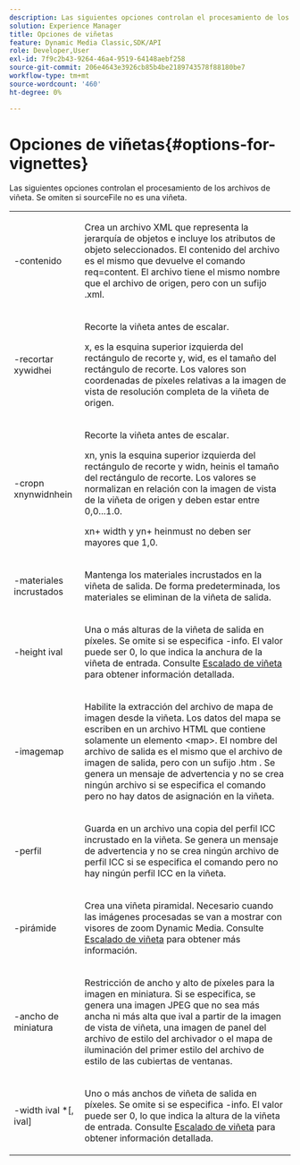 ```yaml
---
description: Las siguientes opciones controlan el procesamiento de los archivos de viñeta. Se omiten si sourceFile no es una viñeta.
solution: Experience Manager
title: Opciones de viñetas
feature: Dynamic Media Classic,SDK/API
role: Developer,User
exl-id: 7f9c2b43-9264-46a4-9519-64148aebf258
source-git-commit: 206e4643e3926cb85b4be2189743578f88180be7
workflow-type: tm+mt
source-wordcount: '460'
ht-degree: 0%

---
```


# Opciones de viñetas{#options-for-vignettes}

Las siguientes opciones controlan el procesamiento de los archivos de viñeta. Se omiten si sourceFile no es una viñeta.

<table id="simpletable_6D0C967EB84947FBAC34B46C4BB23AF0"> 
 <tr class="strow"> 
  <td class="stentry"> <p><span class="codeph"> -contenido</span> </p></td> 
  <td class="stentry"> <p>Crea un archivo XML que representa la jerarquía de objetos e incluye los atributos de objeto seleccionados. El contenido del archivo es el mismo que devuelve el comando <span class="codeph"> req=content</span>. El archivo tiene el mismo nombre que el archivo de origen, pero con un sufijo <span class="filepath"> .xml</span>. </p></td> 
 </tr> 
 <tr class="strow"> 
  <td class="stentry"> <p><span class="codeph">-recortar  <span class="varname"> </span><span class="varname"> </span><span class="varname"> </span><span class="varname"> xywidhei</span></span> </p></td> 
  <td class="stentry"> <p>Recorte la viñeta antes de escalar. </p> <p><span class="codeph"><span class="varname"> x</span>, <span class="varname"> </span></span> es la esquina superior izquierda del rectángulo de recorte y,  <span class="codeph"><span class="varname"> wid</span>, <span class="varname"> </span></span> es el tamaño del rectángulo de recorte. Los valores son coordenadas de píxeles relativas a la imagen de vista de resolución completa de la viñeta de origen. </p></td> 
 </tr> 
 <tr class="strow"> 
  <td class="stentry"> <p><span class="codeph">-cropn  <span class="varname"> </span><span class="varname"> </span><span class="varname"> </span><span class="varname"> xnynwidnhein</span></span> </p> </td> 
  <td class="stentry"> <p>Recorte la viñeta antes de escalar. </p> <p><span class="codeph"><span class="varname"> xn</span>, <span class="varname"> </span></span> ynis la esquina superior izquierda del rectángulo de recorte y  <span class="codeph"><span class="varname"> widn</span>, <span class="varname"> </span></span> heinis el tamaño del rectángulo de recorte. Los valores se normalizan en relación con la imagen de vista de la viñeta de origen y deben estar entre 0,0...1.0. </p> <p><span class="codeph"><span class="varname"> xn</span></span>+<span class="codeph"><span class="varname"> </span></span> width y  <span class="codeph"><span class="varname"> yn</span></span>+<span class="codeph"><span class="varname"> </span></span> heinmust no deben ser mayores que 1,0. </p></td> 
 </tr> 
 <tr class="strow"> 
  <td class="stentry"> <p><span class="codeph"> -materiales incrustados</span> </p></td> 
  <td class="stentry"> <p>Mantenga los materiales incrustados en la viñeta de salida. De forma predeterminada, los materiales se eliminan de la viñeta de salida. </p></td> 
 </tr> 
 <tr class="strow"> 
  <td class="stentry"> <p><span class="codeph">-height  <span class="varname"> ival</span></span> </p></td> 
  <td class="stentry"> <p>Una o más alturas de la viñeta de salida en píxeles. Se omite si se especifica -info. <span class="varname"> </span> El valor puede ser 0, lo que indica la anchura de la viñeta de entrada. Consulte <a href="../../../../ir-api/vntc/utilities/c-ir-vignette-converter-vntc/c-ir-vignette-scaling.md#concept-e373a29c2f954df98d704c7723804585" type="concept" format="dita" scope="local"> Escalado de viñeta</a> para obtener información detallada. </p></td> 
 </tr> 
 <tr class="strow"> 
  <td class="stentry"> <p><span class="codeph"> -imagemap</span> </p></td> 
  <td class="stentry"> <p>Habilite la extracción del archivo de mapa de imagen desde la viñeta. Los datos del mapa se escriben en un archivo HTML que contiene solamente un elemento <span class="codeph"> &lt;map&gt;</span>. El nombre del archivo de salida es el mismo que el archivo de imagen de salida, pero con un sufijo <span class="filepath"> .htm</span> . Se genera un mensaje de advertencia y no se crea ningún archivo si se especifica el comando pero no hay datos de asignación en la viñeta. </p></td> 
 </tr> 
 <tr class="strow"> 
  <td class="stentry"> <p><span class="codeph"> -perfil</span> </p></td> 
  <td class="stentry"> <p>Guarda en un archivo una copia del perfil ICC incrustado en la viñeta. Se genera un mensaje de advertencia y no se crea ningún archivo de perfil ICC si se especifica el comando pero no hay ningún perfil ICC en la viñeta. </p></td> 
 </tr> 
 <tr class="strow"> 
  <td class="stentry"> <p><span class="codeph"> -pirámide</span> </p></td> 
  <td class="stentry"> <p>Crea una viñeta piramidal. Necesario cuando las imágenes procesadas se van a mostrar con visores de zoom Dynamic Media. Consulte <a href="../../../../ir-api/vntc/utilities/c-ir-vignette-converter-vntc/c-ir-vignette-scaling.md#concept-e373a29c2f954df98d704c7723804585" type="concept" format="dita" scope="local"> Escalado de viñeta</a> para obtener más información. </p></td> 
 </tr> 
 <tr class="strow"> 
  <td class="stentry"> <p><span class="codeph">-ancho de  <span class="varname"> miniatura</span></span> </p></td> 
  <td class="stentry"> <p>Restricción de ancho y alto de píxeles para la imagen en miniatura. Si se especifica, se genera una imagen JPEG que no sea más ancha ni más alta que <span class="varname"> ival</span> a partir de la imagen de vista de viñeta, una imagen de panel del archivo de estilo del archivador o el mapa de iluminación del primer estilo del archivo de estilo de las cubiertas de ventanas. </p></td> 
 </tr> 
 <tr class="strow"> 
  <td class="stentry"> <p><span class="codeph">-width  <span class="varname"> ival</span> *[,<span class="varname"> ival</span>]</span> </p></td> 
  <td class="stentry"> <p>Uno o más anchos de viñeta de salida en píxeles. Se omite si se especifica <span class="codeph"> -info</span>. <span class="varname"> </span> El valor puede ser 0, lo que indica la altura de la viñeta de entrada. Consulte <a href="../../../../ir-api/vntc/utilities/c-ir-vignette-converter-vntc/c-ir-vignette-scaling.md#concept-e373a29c2f954df98d704c7723804585" type="concept" format="dita" scope="local"> Escalado de viñeta</a> para obtener información detallada. </p></td> 
 </tr> 
</table>
